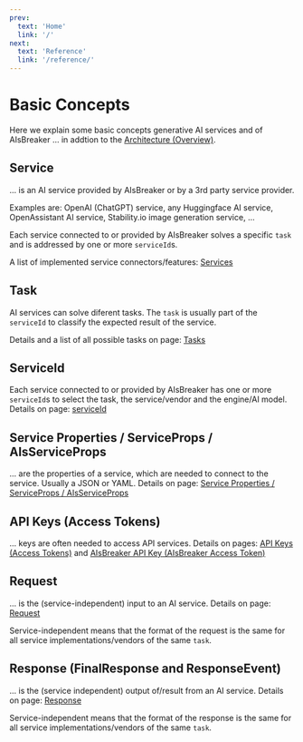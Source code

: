 ```yaml
---
prev:
  text: 'Home'
  link: '/'
next:
  text: 'Reference'
  link: '/reference/'
---
```


Basic Concepts
==============

Here we explain some basic concepts generative AI services and of AIsBreaker ... in addtion to the [Architecture (Overview)](architecture.md).


Service
-------
... is an AI service provided by AIsBreaker or by a 3rd party service provider.

Examples are: OpenAI (ChatGPT) service, any Huggingface AI service, OpenAssistant AI service, Stability.io image generation service, ...

Each service connected to or provided by AIsBreaker solves a specific `task` and is addressed by one or more `serviceId`s.

A list of implemented service connectors/features: [Services](./services)

Task
----

AI services can solve diferent tasks. The `task` is usually part of the `serviceId` to classify the expected result of the service.

Details and a list of all possible tasks on page: [Tasks](tasks.md)


ServiceId
---------
Each service connected to or provided by AIsBreaker has one or more `serviceId`s to select the task, the service/vendor and the engine/AI model. Details on page: [serviceId](serviceId.md)


Service Properties / ServiceProps / AIsServiceProps
---------------------------------------------------
... are the properties of a service, which are needed to connect to the service. Usually a JSON or YAML. Details on page: [Service Properties / ServiceProps / AIsServiceProps](service-properties.md)


API Keys (Access Tokens)
------------------------
... keys are often needed to access API services. Details on pages: [API Keys (Access Tokens)](api-keys.md) and [AIsBreaker API Key (AIsBreaker Access Token)](aisbreaker-api-key.md)


Request
-------
... is the (service-independent) input to an AI service. Details on page: [Request](request.md)

Service-independent means that the format of the request is the same for all service implementations/vendors of the same `task`.


Response (FinalResponse and ResponseEvent)
------------------------------------------
... is the (service independent) output of/result from an AI service. Details on page: [Response](response.md)

Service-independent means that the format of the response is the same for all service implementations/vendors of the same `task`.
